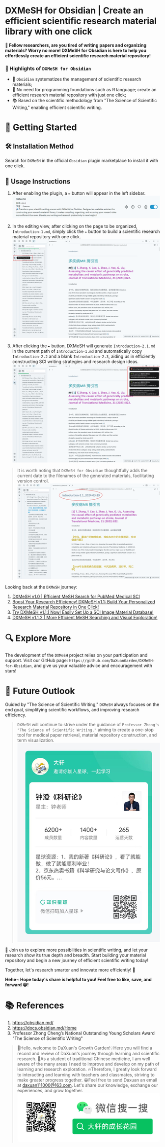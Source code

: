 # DXMeSH for Obsidian | Create an efficient scientific research material library with one click

**💭 Fellow researchers, are you tired of writing papers and organizing materials? Worry no more! DXMeSH for Obsidian is here to help you effortlessly create an efficient scientific research material repository!**

### 🧬 Highlights of `DXMeSH for Obsidian`
- 🌱 `Obsidian` systematizes the management of scientific research materials;
- 🎯 No need for programming foundations such as R language; create an efficient research material repository with just one click;
- 📚 Based on the scientific methodology from "The Science of Scientific Writing," enabling efficient scientific writing.
# 📍 Getting Started
## 🛠 Installation Method
Search for `DXMeSH` in the official `Obsidian` plugin marketplace to install it with one click.
## 📖 Usage Instructions
1. After enabling the plugin, a `✒️` button will appear in the left sidebar.![dxmesh](test/lds051e3UC.png)

2. In the editing view, after clicking on the page to be organized, `Introduction-1.md`, simply click the `✒️` button to build a scientific research material repository with one click.![](test/OgrNWXdUMK.png)
3. After clicking the `✒️` button, DXMeSH will generate `Introduction-2.1.md` in the current path of `Introduction-1.md` and automatically copy `Introduction-2.2` and a blank `Introduction-2.3`, aiding us in efficiently constructing SCI writing strategies and research design ideas.![](test/fTkOtZIsTs.png)

> It is worth noting that `DXMeSH for Obsidian` thoughtfully adds the current date to the filenames of the generated materials, facilitating version control.![](test/YLM7Q20I7Y.png)


Looking back at the `DXMeSH` journey:
1. [DXMeSH v1.0 | Efficient MeSH Search for PubMed Medical SCI](https://mp.weixin.qq.com/s/l2klVdmHbgZHnXAFITWgsQ)
2. [Boost Your Research Efficiency! DXMeSH v1.1: Build Your Personalized Research Material Repository in One Click!](https://mp.weixin.qq.com/s/IW5zeK8V5qvWYb9Rx-96jA)
3. [Try DXMeSH v1.1.1 Now! Easily Set Up a SCI Image Material Database!](https://mp.weixin.qq.com/s/bTPSmeV1yFderrnubdgXWQ)
4. [DXMeSH v1.1.2 | More Efficient MeSH Searching and Visual Exploration!](https://mp.weixin.qq.com/s?__biz=Mzg4NTgyODM0Ng==&mid=2247484358&idx=1&sn=08022d966b89c857137d72e85cd12b4f&chksm=cfa3bc53f8d43545921a7310515be88d15e77157f270fab011041374ae9430708e5326acd4a7&cur_album_id=3289684371947503623&scene=190#rd)

# 🔍 Explore More
The development of the `DXMeSH` project relies on your participation and support. Visit our GitHub page: `https://github.com/DaXuanGarden/DXMeSH-for-Obsidian`, and give us your valuable advice and encouragement with stars!

# 🌱 Future Outlook

Guided by "The Science of Scientific Writing," `DXMeSH` always focuses on the end goal, simplifying scientific workflows, and improving research efficiency.
>`DXMeSH` will continue to strive under the guidance of `Professor Zhong's "The Science of Scientific Writing,"` aiming to create a one-stop tool for medical paper retrieval, material repository construction, and term visualization.![alt text](test/Knowledge%20Planet%20-%20Scientific%20Research.jpg)

🚀 Join us to explore more possibilities in scientific writing, and let your research show its true depth and breadth. Start building your material repository and begin a new journey of efficient scientific writing today!

Together, let's research smarter and innovate more efficiently! 🌟

**Hehe~ Hope today's share is helpful to you! Feel free to like, save, and forward 😁!**


# 📚 References
1. https://obsidian.md/
2. https://docs.obsidian.md/Home
3. Professor Zhong Cheng’s National Outstanding Young Scholars Award "The Science of Scientific Writing"

> 🌱Hello, welcome to DaXuan's Growth Garden!💡Here you will find a record and review of DaXuan's journey through learning and scientific research.
🐣As a student of traditional Chinese medicine, I am well aware of the many areas I need to improve and develop on my path of learning and research exploration.
🔥Therefore, I greatly look forward to interacting and learning with teachers and classmates, striving to make greater progress together.
😀Feel free to send Daxuan an email at daxuan111000@163.com. Let's share our knowledge, exchange our experiences, and grow together. ![alt text](test/WeChat%20QR%20code.png)